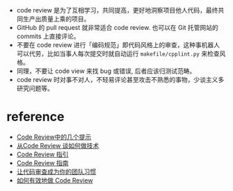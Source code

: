* code review 是为了互相学习，共同提高，更好地洞察项目他人代码，最终共同生产出质量上乘的项目。
* GitHub 的 pull request 就非常适合 code review. 也可以在 Git 托管网站的 commits 上直接评论。
* 不要在 code review 进行「编码规范」即代码风格上的审查，这种事机器人可以代劳，比如当事人每次提交时就自动运行 `makefile/cpplint.py` 来检查风格。
* 同理，不要让 code view 来找 bug 或错误, 后者应该归测试范畴。
* code review 时对事不对人，不轻易评论甚至攻击不熟悉的事物，少谈主义多研究问题等。

# reference

* [Code Review中的几个提示](http://coolshell.cn/articles/1302.html)
* [从Code Review 谈如何做技术](http://coolshell.cn/articles/11432.html)
* [Code Review 指引](http://www.openfoundry.org/tw/tech-column/9225-code-review-)
* [Code Review 指南](http://blog.psjay.com/posts/code-review-guide/)
* [让代码审查成为你的团队习惯](http://yedingding.com/2013/08/08/dig-into-code-review-process.html)
* [如何有效地做 Code Review](http://zhuanlan.zhihu.com/leancloud/19967954)
